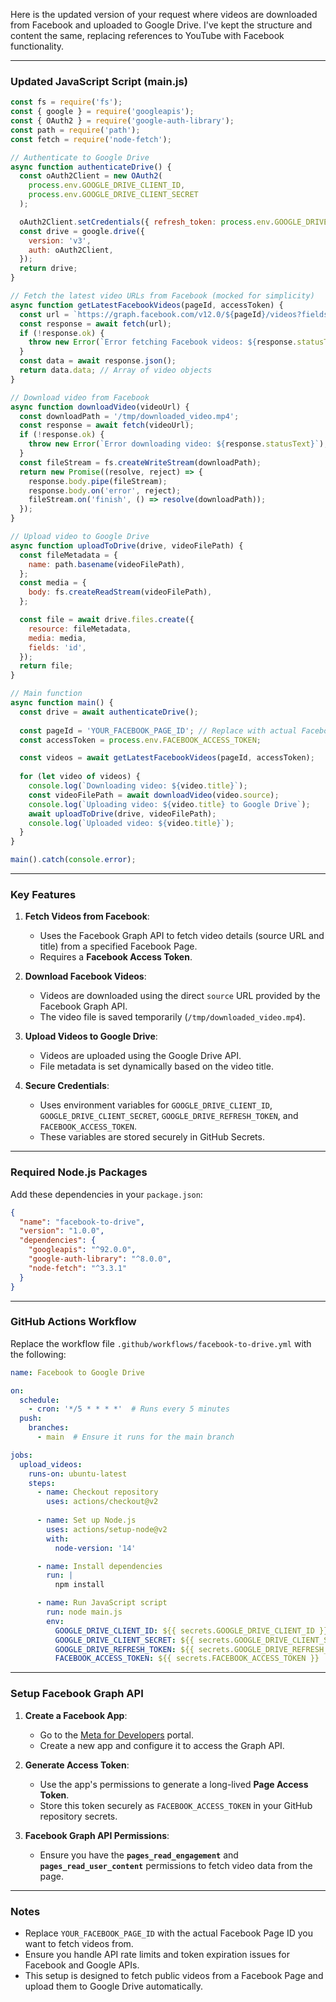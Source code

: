 Here is the updated version of your request where videos are downloaded from Facebook and uploaded to Google Drive. I've kept the structure and content the same, replacing references to YouTube with Facebook functionality.  

---

### Updated JavaScript Script (main.js)

```javascript
const fs = require('fs');
const { google } = require('googleapis');
const { OAuth2 } = require('google-auth-library');
const path = require('path');
const fetch = require('node-fetch');

// Authenticate to Google Drive
async function authenticateDrive() {
  const oAuth2Client = new OAuth2(
    process.env.GOOGLE_DRIVE_CLIENT_ID,
    process.env.GOOGLE_DRIVE_CLIENT_SECRET
  );

  oAuth2Client.setCredentials({ refresh_token: process.env.GOOGLE_DRIVE_REFRESH_TOKEN });
  const drive = google.drive({
    version: 'v3',
    auth: oAuth2Client,
  });
  return drive;
}

// Fetch the latest video URLs from Facebook (mocked for simplicity)
async function getLatestFacebookVideos(pageId, accessToken) {
  const url = `https://graph.facebook.com/v12.0/${pageId}/videos?fields=source,title&access_token=${accessToken}`;
  const response = await fetch(url);
  if (!response.ok) {
    throw new Error(`Error fetching Facebook videos: ${response.statusText}`);
  }
  const data = await response.json();
  return data.data; // Array of video objects
}

// Download video from Facebook
async function downloadVideo(videoUrl) {
  const downloadPath = '/tmp/downloaded_video.mp4';
  const response = await fetch(videoUrl);
  if (!response.ok) {
    throw new Error(`Error downloading video: ${response.statusText}`);
  }
  const fileStream = fs.createWriteStream(downloadPath);
  return new Promise((resolve, reject) => {
    response.body.pipe(fileStream);
    response.body.on('error', reject);
    fileStream.on('finish', () => resolve(downloadPath));
  });
}

// Upload video to Google Drive
async function uploadToDrive(drive, videoFilePath) {
  const fileMetadata = {
    name: path.basename(videoFilePath),
  };
  const media = {
    body: fs.createReadStream(videoFilePath),
  };

  const file = await drive.files.create({
    resource: fileMetadata,
    media: media,
    fields: 'id',
  });
  return file;
}

// Main function
async function main() {
  const drive = await authenticateDrive();
  
  const pageId = 'YOUR_FACEBOOK_PAGE_ID'; // Replace with actual Facebook page ID
  const accessToken = process.env.FACEBOOK_ACCESS_TOKEN;

  const videos = await getLatestFacebookVideos(pageId, accessToken);
  
  for (let video of videos) {
    console.log(`Downloading video: ${video.title}`);
    const videoFilePath = await downloadVideo(video.source);
    console.log(`Uploading video: ${video.title} to Google Drive`);
    await uploadToDrive(drive, videoFilePath);
    console.log(`Uploaded video: ${video.title}`);
  }
}

main().catch(console.error);
```

---

### Key Features

1. **Fetch Videos from Facebook**:
   - Uses the Facebook Graph API to fetch video details (source URL and title) from a specified Facebook Page. 
   - Requires a **Facebook Access Token**.

2. **Download Facebook Videos**:
   - Videos are downloaded using the direct `source` URL provided by the Facebook Graph API.
   - The video file is saved temporarily (`/tmp/downloaded_video.mp4`).

3. **Upload Videos to Google Drive**:
   - Videos are uploaded using the Google Drive API.
   - File metadata is set dynamically based on the video title.

4. **Secure Credentials**:
   - Uses environment variables for `GOOGLE_DRIVE_CLIENT_ID`, `GOOGLE_DRIVE_CLIENT_SECRET`, `GOOGLE_DRIVE_REFRESH_TOKEN`, and `FACEBOOK_ACCESS_TOKEN`.
   - These variables are stored securely in GitHub Secrets.

---

### Required Node.js Packages

Add these dependencies in your `package.json`:

```json
{
  "name": "facebook-to-drive",
  "version": "1.0.0",
  "dependencies": {
    "googleapis": "^92.0.0",
    "google-auth-library": "^8.0.0",
    "node-fetch": "^3.3.1"
  }
}
```

---

### GitHub Actions Workflow

Replace the workflow file `.github/workflows/facebook-to-drive.yml` with the following:

```yaml
name: Facebook to Google Drive

on:
  schedule:
    - cron: '*/5 * * * *'  # Runs every 5 minutes
  push:
    branches:
      - main  # Ensure it runs for the main branch

jobs:
  upload_videos:
    runs-on: ubuntu-latest
    steps:
      - name: Checkout repository
        uses: actions/checkout@v2
      
      - name: Set up Node.js
        uses: actions/setup-node@v2
        with:
          node-version: '14'

      - name: Install dependencies
        run: |
          npm install

      - name: Run JavaScript script
        run: node main.js
        env:
          GOOGLE_DRIVE_CLIENT_ID: ${{ secrets.GOOGLE_DRIVE_CLIENT_ID }}
          GOOGLE_DRIVE_CLIENT_SECRET: ${{ secrets.GOOGLE_DRIVE_CLIENT_SECRET }}
          GOOGLE_DRIVE_REFRESH_TOKEN: ${{ secrets.GOOGLE_DRIVE_REFRESH_TOKEN }}
          FACEBOOK_ACCESS_TOKEN: ${{ secrets.FACEBOOK_ACCESS_TOKEN }}
```

---

### Setup Facebook Graph API
1. **Create a Facebook App**:
   - Go to the [Meta for Developers](https://developers.facebook.com/) portal.
   - Create a new app and configure it to access the Graph API.

2. **Generate Access Token**:
   - Use the app's permissions to generate a long-lived **Page Access Token**.
   - Store this token securely as `FACEBOOK_ACCESS_TOKEN` in your GitHub repository secrets.

3. **Facebook Graph API Permissions**:
   - Ensure you have the **`pages_read_engagement`** and **`pages_read_user_content`** permissions to fetch video data from the page.

---

### Notes
- Replace `YOUR_FACEBOOK_PAGE_ID` with the actual Facebook Page ID you want to fetch videos from.
- Ensure you handle API rate limits and token expiration issues for Facebook and Google APIs.
- This setup is designed to fetch public videos from a Facebook Page and upload them to Google Drive automatically.
